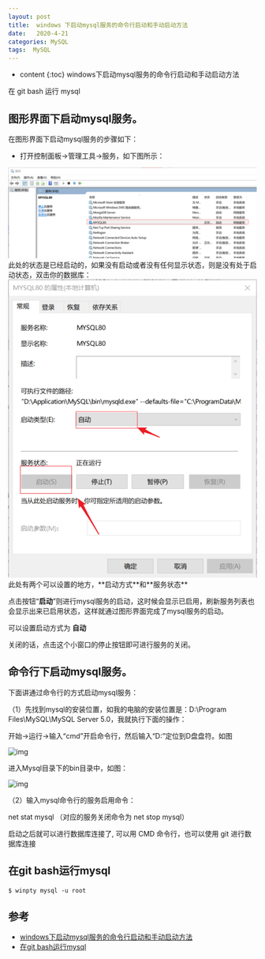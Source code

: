 ```yaml
---
layout: post
title:  windows 下启动mysql服务的命令行启动和手动启动方法
date:   2020-4-21
categories: MySQL
tags:  MySQL
---
```

* content
{:toc}
windows下启动mysql服务的命令行启动和手动启动方法

在 git bash 运行 mysql











## 图形界面下启动mysql服务。

在图形界面下启动mysql服务的步骤如下：

- 打开控制面板->管理工具->服务，如下图所示：

<center><img src="https://raw.githubusercontent.com/HG1227/image/master/img_tuchuang/20200531223546.png"/></center>
此处的状态是已经启动的，如果没有启动或者没有任何显示状态，则是没有处于启动状态，双击你的数据库：

<center><img src="https://raw.githubusercontent.com/HG1227/image/master/img_tuchuang/20200531223849.png"/></center>
此处有两个可以设置的地方，**启动方式**和**服务状态** 

 点击按钮“**启动**”则进行mysql服务的启动，这时候会显示已启用，刷新服务列表也会显示出来已启用状态，这样就通过图形界面完成了mysql服务的启动。

可以设置启动方式为 **自动**

关闭的话，点击这个小窗口的停止按钮即可进行服务的关闭。

## 命令行下启动mysql服务。

下面讲通过命令行的方式启动mysql服务：

（1）先找到mysql的安装位置，如我的电脑的安装位置是：D:\Program Files\MySQL\MySQL Server 5.0，我就执行下面的操作：

开始->运行->输入“cmd”开启命令行，然后输入“D:”定位到D盘盘符。如图



![img](https://img-my.csdn.net/uploads/201209/08/1347079537_4804.jpg)

  进入Mysql目录下的bin目录中，如图：

![img](https://img-my.csdn.net/uploads/201209/08/1347079682_9903.jpg)



（2）输入mysql命令行的服务启用命令：

net stat mysql （对应的服务关闭命令为 net stop mysql）



启动之后就可以进行数据库连接了, 可以用 CMD 命令行，也可以使用 git 进行数据库连接



## 在git bash运行mysql

```
$ winpty mysql -u root
```





## 参考



- <a href="https://blog.csdn.net/androidjiaocheng/article/details/7957714" target="_blank">windows下启动mysql服务的命令行启动和手动启动方法</a> 
- <a href="https://blog.csdn.net/sinat_31582009/article/details/59101826" target="_blank">在git bash运行mysql</a>

